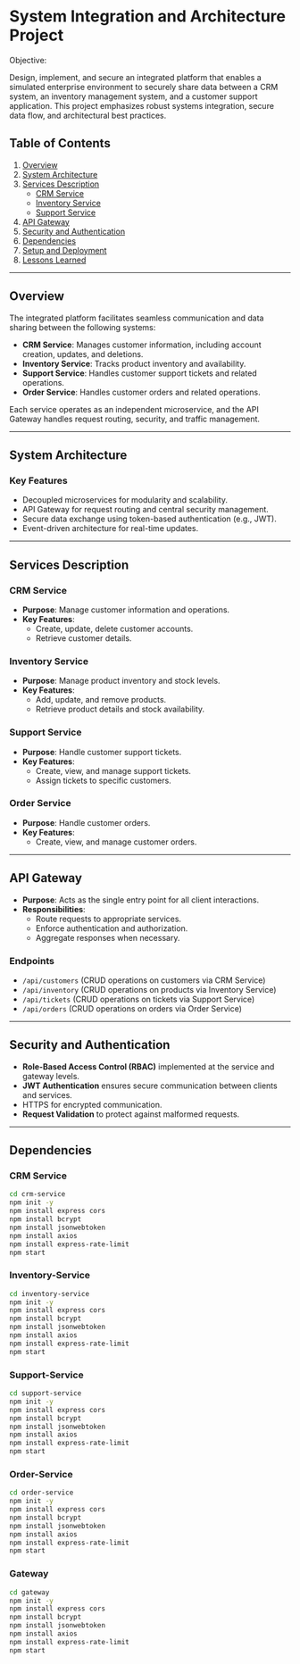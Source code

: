 # System Integration and Architecture Project
Objective:

Design, implement, and secure an integrated platform that enables a simulated enterprise environment to securely share data between a CRM system, an inventory management system, and a customer support application. This project emphasizes robust systems integration, secure data flow, and architectural best practices.

## **Table of Contents**
1. [Overview](#overview)  
2. [System Architecture](#system-architecture)  
3. [Services Description](#services-description)  
   - [CRM Service](#crm-service)  
   - [Inventory Service](#inventory-service)  
   - [Support Service](#support-service)  
4. [API Gateway](#api-gateway)  
5. [Security and Authentication](#security-and-authentication)  
6. [Dependencies](#dependencies)  
7. [Setup and Deployment](#setup-and-deployment)  
8. [Lessons Learned](#lessons-learned)  

---

## **Overview**
The integrated platform facilitates seamless communication and data sharing between the following systems:  
- **CRM Service**: Manages customer information, including account creation, updates, and deletions.  
- **Inventory Service**: Tracks product inventory and availability.  
- **Support Service**: Handles customer support tickets and related operations.  
- **Order Service**: Handles customer orders and related operations.  

Each service operates as an independent microservice, and the API Gateway handles request routing, security, and traffic management.  

---

## **System Architecture**

 

### **Key Features**
- Decoupled microservices for modularity and scalability.  
- API Gateway for request routing and central security management.  
- Secure data exchange using token-based authentication (e.g., JWT).  
- Event-driven architecture for real-time updates.  

---

## **Services Description**

### **CRM Service**
- **Purpose**: Manage customer information and operations.  
- **Key Features**:  
  - Create, update, delete customer accounts.  
  - Retrieve customer details.  

### **Inventory Service**
- **Purpose**: Manage product inventory and stock levels.  
- **Key Features**:  
  - Add, update, and remove products.  
  - Retrieve product details and stock availability.  

### **Support Service**
- **Purpose**: Handle customer support tickets.  
- **Key Features**:  
  - Create, view, and manage support tickets.  
  - Assign tickets to specific customers.  

### **Order Service**
- **Purpose**: Handle customer orders.  
- **Key Features**:  
  - Create, view, and manage customer orders.    
---

## **API Gateway**
- **Purpose**: Acts as the single entry point for all client interactions.  
- **Responsibilities**:  
  - Route requests to appropriate services.  
  - Enforce authentication and authorization.  
  - Aggregate responses when necessary.  

### **Endpoints**
- `/api/customers` (CRUD operations on customers via CRM Service)  
- `/api/inventory` (CRUD operations on products via Inventory Service)  
- `/api/tickets` (CRUD operations on tickets via Support Service)  
- `/api/orders` (CRUD operations on orders via Order Service)  

---

## **Security and Authentication**
- **Role-Based Access Control (RBAC)** implemented at the service and gateway levels.  
- **JWT Authentication** ensures secure communication between clients and services.  
- HTTPS for encrypted communication.  
- **Request Validation** to protect against malformed requests.  

---

## **Dependencies**
### **CRM Service**
```bash
cd crm-service
npm init -y
npm install express cors
npm install bcrypt
npm install jsonwebtoken
npm install axios
npm install express-rate-limit
npm start
```

### **Inventory-Service**
```bash
cd inventory-service
npm init -y
npm install express cors
npm install bcrypt
npm install jsonwebtoken
npm install axios
npm install express-rate-limit
npm start
```

### **Support-Service**
```bash
cd support-service
npm init -y
npm install express cors
npm install bcrypt
npm install jsonwebtoken
npm install axios
npm install express-rate-limit
npm start
```

### **Order-Service**
```bash
cd order-service
npm init -y
npm install express cors
npm install bcrypt
npm install jsonwebtoken
npm install axios
npm install express-rate-limit
npm start
```

### **Gateway**
```bash
cd gateway
npm init -y
npm install express cors
npm install bcrypt
npm install jsonwebtoken
npm install axios
npm install express-rate-limit
npm start
```